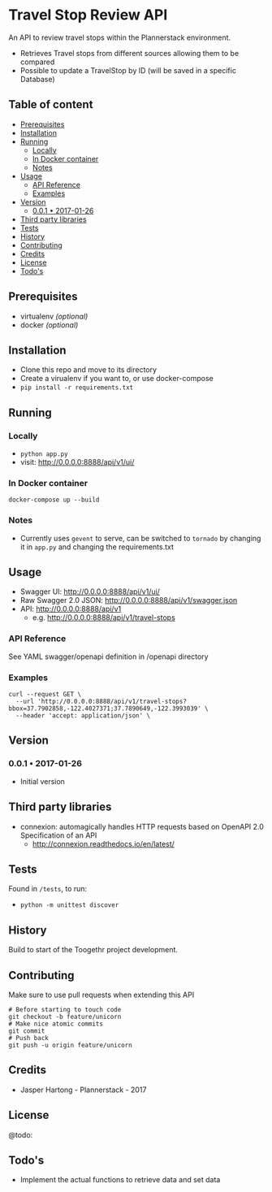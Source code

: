 # Travel Stop Review API


An API to review travel stops within the Plannerstack environment.

* Retrieves Travel stops from different sources allowing them to be compared
* Possible to update a TravelStop by ID (will be saved in a specific Database)

## Table of content

<!-- MarkdownTOC -->

- [Prerequisites](#prerequisites)
- [Installation](#installation)
- [Running](#running)
	- [Locally](#locally)
	- [In Docker container](#in-docker-container)
	- [Notes](#notes)
- [Usage](#usage)
	- [API Reference](#api-reference)
	- [Examples](#examples)
- [Version](#version)
	- [0.0.1 • 2017-01-26](#001-•-2017-01-26)
- [Third party libraries](#third-party-libraries)
- [Tests](#tests)
- [History](#history)
- [Contributing](#contributing)
- [Credits](#credits)
- [License](#license)
- [Todo's](#todos)

<!-- /MarkdownTOC -->


## Prerequisites

* virtualenv *(optional)*
* docker *(optional)*

## Installation

* Clone this repo and move to its directory
* Create a virualenv if you want to, or use docker-compose
* `pip install -r requirements.txt`

## Running

### Locally

* `python app.py`
* visit: http://0.0.0.0:8888/api/v1/ui/

### In Docker container

`docker-compose up --build`

### Notes

* Currently uses `gevent` to serve, can be switched to `tornado` by changing it in `app.py` and changing the requirements.txt

## Usage

* Swagger UI: http://0.0.0.0:8888/api/v1/ui/
* Raw Swagger 2.0 JSON: http://0.0.0.0:8888/api/v1/swagger.json
* API: http://0.0.0.0:8888/api/v1
	* e.g. http://0.0.0.0:8888/api/v1/travel-stops

### API Reference

See YAML swagger/openapi definition in /openapi directory

### Examples

```
curl --request GET \
  --url 'http://0.0.0.0:8888/api/v1/travel-stops?bbox=37.7902858,-122.4027371;37.7890649,-122.3993039' \
  --header 'accept: application/json' \
```


## Version

### 0.0.1 • 2017-01-26

* Initial version


## Third party libraries

* connexion: automagically handles HTTP requests based on OpenAPI 2.0 Specification of an API 
	* http://connexion.readthedocs.io/en/latest/




## Tests

Found in `/tests`, to run:

* `python -m unittest discover`

## History

Build to start of the Toogethr project development.

## Contributing

Make sure to use pull requests when extending this API

```
# Before starting to touch code
git checkout -b feature/unicorn
# Make nice atomic commits
git commit
# Push back
git push -u origin feature/unicorn
```

## Credits

* Jasper Hartong - Plannerstack - 2017


## License

@todo:

## Todo's

* Implement the actual functions to retrieve data and set data

